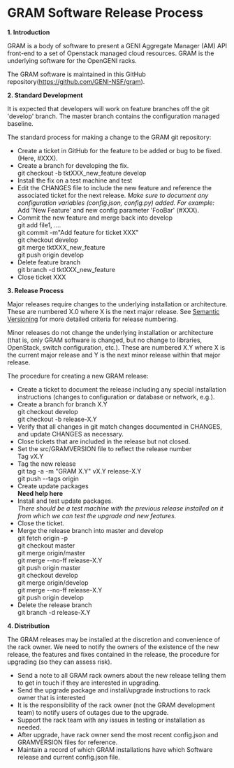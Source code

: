 <h1> GRAM Software Release Process</h1>

<b>1. Introduction</b>

GRAM is a body of software to present a GENI Aggregate Manager (AM) API front-end to a set of Openstack managed cloud resources. GRAM is the underlying software for the OpenGENI racks.

The GRAM software is maintained in this GitHub repository(https://github.com/GENI-NSF/gram).

<b>2. Standard Development</b>

It is expected that developers will work on feature branches off the git 'develop' branch. The master branch contains the configuration managed baseline.

The standard process for making a change to the GRAM git repository:

* Create a ticket in GitHub for the feature to be added or bug to be fixed. (Here, #XXX).
* Create a branch for developing the fix.  
    git checkout -b tktXXX_new_feature develop
* Install the fix on a test machine and test
* Edit the CHANGES file to include the new feature and reference the associated ticket for the next release. <i>Make sure to document any configuration variables (config.json, config.py) added. For example:</i>     
    Add 'New Feature' and new config parameter 'FooBar' (#XXX).
* Commit the new feature and merge back into develop  
    git add file1, ....  
    git commit -m"Add feature for ticket XXX"  
    git checkout develop  
    git merge tktXXX_new_feature  
    git push origin develop
* Delete feature branch  
    git branch -d tktXXX_new_feature
* Close ticket XXX

<b>3. Release Process</b>

Major releases require changes to the underlying installation or architecture. These are numbered X.0 where X is the next major release. See [Semantic Versioning](http://semver.org) for more detailed criteria for release numbering.

Minor releases do not change the underlying installation or architecture (that is, only GRAM software is changed, but no change to libraries, OpenStack, switch configuration, etc.). These are numbered X.Y where X is the current major release and Y is the next minor release within that major release.

The procedure for creating a new GRAM release:

* Create a ticket to document the release including any special installation instructions (changes to configuration or database or network, e.g.).
* Create a branch for branch X.Y  
    git checkout develop  
    git checkout -b release-X.Y
* Verify that all changes in git match changes documented in CHANGES, and update CHANGES as necessary. 
* Close tickets that are included in the release but not closed.
* Set the src/GRAMVERSION file to reflect the release number  
    Tag vX.Y  
* Tag the new release  
    git tag -a -m "GRAM X.Y" vX.Y release-X.Y     
    git push --tags origin    
* Create update packages  
    **Need help here**  
* Install and test update packages.  
    <i>There should be a test machine with the previous release installed on it from which we can test the upgrade and new features. </i>
* Close the ticket.  
* Merge the release branch into master and develop  
   git fetch origin -p  
   git checkout master  
   git merge origin/master  
   git merge --no-ff release-X.Y  
   git push origin master  
   git checkout develop  
   git merge origin/develop  
   git merge --no-ff release-X.Y  
   git push origin develop  
* Delete the release branch  
    git branch -d release-X.Y  

<b>4. Distribution</b>

The GRAM releases may be installed at the discretion and convenience of the rack owner. We need to notify the owners of the existence of the new release, the features and fixes contained in the release, the procedure for upgrading (so they can assess risk).
* Send a note to all GRAM rack owners about the new release telling them to get in touch if they are interested in upgrading.
* Send the upgrade package and install/upgrade instructions to rack owner that is interested
* It is the responsibility of the rack owner (not the GRAM development team) to notify users of outages due to the upgrade.
* Support the rack team with any issues in testing or installation as needed.
* After upgrade, have rack owner send the most recent config.json and GRAMVERSION files for reference.
* Maintain a record of which GRAM installations have which Software release and current config.json file.
